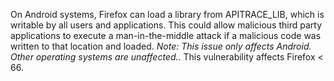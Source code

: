 On Android systems, Firefox can load a library from APITRACE_LIB, which is writable by all users and applications. This could allow malicious third party applications to execute a man-in-the-middle attack if a malicious code was written to that location and loaded. *Note: This issue only affects Android. Other operating systems are unaffected.*. This vulnerability affects Firefox < 66.